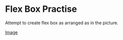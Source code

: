 # Flex Box Practise

Attempt to create flex box as arranged as in the picture.

[Image](flexbox_target.png)